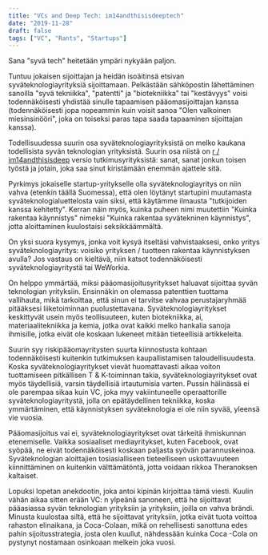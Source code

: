```yaml
---
title: "VCs and Deep Tech: im14andthisisdeeptech"
date: "2019-11-28"
draft: false
tags: ["VC", "Rants", "Startups"]
---
```


Sana "syvä tech" heitetään ympäri nykyään paljon.

Tuntuu jokaisen sijoittajan ja heidän isoäitinsä etsivan syväteknologiayrityksiä sijoittamaan. Pelkästään sähköpostin lähettäminen sanoilla "syvä tekniikka", "patentti" ja "biotekniikka" tai "kestävyys" voisi todennäköisesti yhdistää sinulle tapaamisen pääomasijoittajan kanssa (todennäköisesti jopa nopeammin kuin voisit sanoa "Olen valkoinen miesinsinööri", joka on toiseksi paras tapa saada tapaaminen sijoittajan kanssa).

Todellisuudessa suurin osa syväteknologiayrityksistä on melko kaukana todellisista syvän teknologian yrityksistä. Suurin osa niistä on [r / im14andthisisdeep](https://www.reddit.com/r/im14andthisisdeep/) versio tutkimusyrityksistä: sanat, sanat jonkun toisen työstä ja jotain, joka saa sinut kiristämään enemmän ajattele sitä.

Pyrkimys jokaiselle startup-yritykselle olla syväteknologiayritys on niin vahva (etenkin täällä Suomessa), että olen löytänyt startupini muutamasta syväteknologialuettelosta vain siksi, että käytämme ilmausta "tutkijoiden kanssa kehitetty". Kerran näin myös, kuinka puheen nimi muutettiin "Kuinka rakentaa käynnistys" nimeksi "Kuinka rakentaa syvätekninen käynnistys", jotta aloittaminen kuulostaisi seksikkäämmältä.

On yksi suora kysymys, jonka voit kysyä itseltäsi vahvistaaksesi, onko yritys syväteknologiayritys: voisiko yrityksen / tuotteen rakentaa käynnistyksen avulla? Jos vastaus on kieltävä, niin katsot todennäköisesti syväteknologiayritystä tai WeWorkia.

On helppo ymmärtää, miksi pääomasijoitusyritykset haluavat sijoittaa syvän teknologian yrityksiin. Ensinnäkin on olemassa patenttien tuottama vallihauta, mikä tarkoittaa, että sinun ei tarvitse vahvaa perustajaryhmää pitääksesi liiketoiminnan puolustettavana. Syväteknologiayritykset keskittyvät usein myös teollisuuteen, kuten biotekniikka, ai, materiaalitekniikka ja kemia, jotka ovat kaikki melko hankalia sanoja ihmisille, jotka eivät ole koskaan lukeneet mitään tieteellisiä artikkeleita.

Suurin syy riskipääomayritysten suurta kiinnostusta kohtaan todennäköisesti kuitenkin tutkimuksen kaupallistamisen taloudellisuudesta. Koska syväteknologiayritykset vievät huomattavasti aikaa voiton tuottamiseen pitkällisen T & K-toiminnan takia, syväteknologiayritykset ovat myös täydellisiä, varsin täydellisiä irtautumisia varten. Pussin hälinässä ei ole parempaa sikaa kuin VC, joka myy vakiintuneelle operaattorille syväteknologiayritystä, jolla on epätäydellinen tekniikka, koska ymmärtäminen, että käynnistyksen syväteknologia ei ole niin syvää, yleensä vie vuosia.

Pääomasijoitus vai ei, syväteknologiayritykset ovat tärkeitä ihmiskunnan etenemiselle. Vaikka sosiaaliset mediayritykset, kuten Facebook, ovat syöpää, ne eivät todennäköisesti koskaan paljasta syövän parannuskeinoa. Syväteknologian aloittajien tosiasialliseen tieteelliseen uskottavuuteen kiinnittäminen on kuitenkin välttämätöntä, jotta voidaan rikkoa Theranoksen kaltaiset.

Lopuksi lopetan anekdootin, joka antoi kipinän kirjoittaa tämä viesti. Kuulin vähän aikaa sitten erään VC: n ylpeänä sanoneen, että he sijoittavat pääasiassa syvän teknologian yrityksiin ja yrityksiin, joilla on vahva brändi. Minusta kuulostaa siltä, ​​että he sijoittavat yrityksiin, jotka eivät tuota voittoa rahaston elinaikana, ja Coca-Colaan, mikä on rehellisesti sanottuna edes pahin sijoitusstrategia, josta olen kuullut, nähdessään kuinka Coca -Cola on pystynyt nostamaan osinkoaan melkein joka vuosi.
